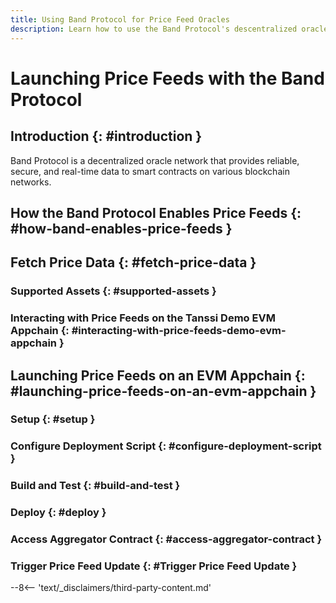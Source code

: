 ```yaml
---
title: Using Band Protocol for Price Feed Oracles
description: Learn how to use the Band Protocol's descentralized oracle network to get reliable token prices enabling secure data access for your Tanssi EVM appchain.
---
```


# Launching Price Feeds with the Band Protocol

## Introduction {: #introduction }

Band Protocol is a decentralized oracle network that provides reliable, secure, and real-time data to smart contracts on various blockchain networks. 



## How the Band Protocol Enables Price Feeds {: #how-band-enables-price-feeds }


## Fetch Price Data {: #fetch-price-data }


### Supported Assets {: #supported-assets }


### Interacting with Price Feeds on the Tanssi Demo EVM Appchain {: #interacting-with-price-feeds-demo-evm-appchain }


## Launching Price Feeds on an EVM Appchain {: #launching-price-feeds-on-an-evm-appchain }


### Setup {: #setup }


### Configure Deployment Script {: #configure-deployment-script }

### Build and Test {: #build-and-test }

### Deploy {: #deploy }


### Access Aggregator Contract {: #access-aggregator-contract }


### Trigger Price Feed Update {: #Trigger Price Feed Update }


--8<-- 'text/_disclaimers/third-party-content.md'
